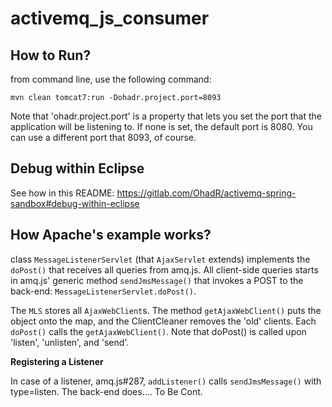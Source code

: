 # activemq_js_consumer

## How to Run?

from command line, use the following command:

	mvn clean tomcat7:run -Dohadr.project.port=8093

Note that 'ohadr.project.port' is a property that lets you set the port that the application will be listening to. If none is set, the default port is 8080. You can use a different port that 8093, of course.

## Debug within Eclipse

See how in this README: https://gitlab.com/OhadR/activemq-spring-sandbox#debug-within-eclipse

## How Apache's example works?

class `MessageListenerServlet` (that `AjaxServlet` extends) implements the `doPost()` that receives all queries from amq.js. All client-side queries starts in amq.js' generic method `sendJmsMessage()` that invokes a POST to the back-end: `MessageListenerServlet.doPost()`. 

The `MLS` stores all `AjaxWebClient`s. The method `getAjaxWebClient()` puts the object onto the map, and the ClientCleaner removes the 'old' clients. Each `doPost()` calls the `getAjaxWebClient()`. Note that doPost() is called upon 'listen', 'unlisten', and 'send'. 

**Registering a Listener**

In case of a listener, amq.js#287, `addListener()` calls `sendJmsMessage()` with type=listen. The back-end does.... To Be Cont.